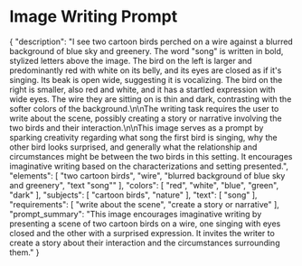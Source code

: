 # Image Writing Prompt

{
  "description": "I see two cartoon birds perched on a wire against a blurred background of blue sky and greenery. The word \"song\" is written in bold, stylized letters above the image. The bird on the left is larger and predominantly red with white on its belly, and its eyes are closed as if it's singing. Its beak is open wide, suggesting it is vocalizing. The bird on the right is smaller, also red and white, and it has a startled expression with wide eyes. The wire they are sitting on is thin and dark, contrasting with the softer colors of the background.\n\nThe writing task requires the user to write about the scene, possibly creating a story or narrative involving the two birds and their interaction.\n\nThis image serves as a prompt by sparking creativity regarding what song the first bird is singing, why the other bird looks surprised, and generally what the relationship and circumstances might be between the two birds in this setting. It encourages imaginative writing based on the characterizations and setting presented.",
  "elements": [
    "two cartoon birds",
    "wire",
    "blurred background of blue sky and greenery",
    "text \"song\""
  ],
  "colors": [
    "red",
    "white",
    "blue",
    "green",
    "dark"
  ],
  "subjects": [
    "cartoon birds",
    "nature"
  ],
  "text": [
    "song"
  ],
  "requirements": [
    "write about the scene",
    "create a story or narrative"
  ],
  "prompt_summary": "This image encourages imaginative writing by presenting a scene of two cartoon birds on a wire, one singing with eyes closed and the other with a surprised expression. It invites the writer to create a story about their interaction and the circumstances surrounding them."
}